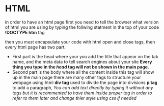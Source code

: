 # HTML 
in order to have an html page first 
you need to tell the browser what version of html you are using
by typing the follwing statment in the top of your code __!DOCTYPE htm__ tag

then you must encapsulate your code with html open and close tags, then every html page has two part.
* First part is the head where your you add the title that 
appear on the tab name, and the meta data to tell search engines about your site
**Every thing you type in the _head_ tag will not be shown in the main page.**
* Second part is the body where all the content inside this tag will show up in 
the main page
there are many other tags to structure your webpage using html 
**div tag** used to divide the page into divisions 
**p tag** to add a paragraph,
_You can add text directly by typing it without any tags but it is recommented to have them inside proper tag in order to refer to them later and change thier style using css if needed_




